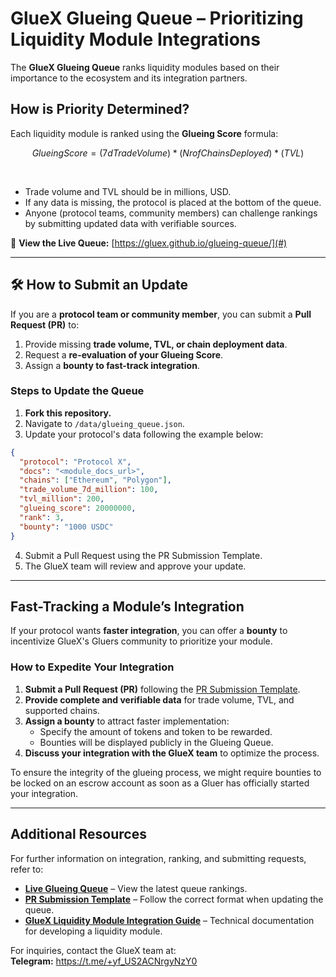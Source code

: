 # GlueX Glueing Queue – Prioritizing Liquidity Module Integrations  

The **GlueX Glueing Queue** ranks liquidity modules based on their importance to the ecosystem and its integration partners.

## How is Priority Determined?

Each liquidity module is ranked using the **Glueing Score** formula:   

```math

Glueing Score = (7d Trade Volume) * (Nr of Chains Deployed) * (TVL)

```
<br>

- Trade volume and TVL should be in millions, USD.
- If any data is missing, the protocol is placed at the bottom of the queue.  
- Anyone (protocol teams, community members) can challenge rankings by submitting updated data with verifiable sources.  

🔗 **View the Live Queue:** [https://gluex.github.io/glueing-queue/](#)  

---

## 🛠 How to Submit an Update  

If you are a **protocol team or community member**, you can submit a **Pull Request (PR)** to:  

1. Provide missing **trade volume, TVL, or chain deployment data**.  
2. Request a **re-evaluation of your Glueing Score**.  
3. Assign a **bounty to fast-track integration**.  

### **Steps to Update the Queue**  
1. **Fork this repository.**  
2. Navigate to `/data/glueing_queue.json`.  
3. Update your protocol's data following the example below:  

```json
{
  "protocol": "Protocol X",
  "docs": "<module_docs_url>",
  "chains": ["Ethereum", "Polygon"],
  "trade_volume_7d_million": 100,
  "tvl_million": 200,
  "glueing_score": 20000000,
  "rank": 3,
  "bounty": "1000 USDC"
}
```

4. Submit a Pull Request using the PR Submission Template.
5. The GlueX team will review and approve your update.

---

## Fast-Tracking a Module’s Integration  

If your protocol wants **faster integration**, you can offer a **bounty** to incentivize GlueX's Gluers community to prioritize your module.  

### How to Expedite Your Integration  
1. **Submit a Pull Request (PR)** following the [PR Submission Template](./PR-template.md).  
2. **Provide complete and verifiable data** for trade volume, TVL, and supported chains.  
3. **Assign a bounty** to attract faster implementation:  
   - Specify the amount of tokens and token to be rewarded.  
   - Bounties will be displayed publicly in the Glueing Queue.  
4. **Discuss your integration with the GlueX team** to optimize the process.  

To ensure the integrity of the glueing process, we might require bounties to be locked on an escrow account as soon as a Gluer has officially started your integration.

---

## Additional Resources  

For further information on integration, ranking, and submitting requests, refer to:  

- **[Live Glueing Queue](https://gluex.github.io/glueing-queue/)** – View the latest queue rankings.  
- **[PR Submission Template](./PR-template.md)** – Follow the correct format when updating the queue.  
- **[GlueX Liquidity Module Integration Guide](https://github.com/gluexprotocol/liquidity-module-self-integration)** – Technical documentation for developing a liquidity module.  

For inquiries, contact the GlueX team at:  
**Telegram:** https://t.me/+yf_US2ACNrgyNzY0
